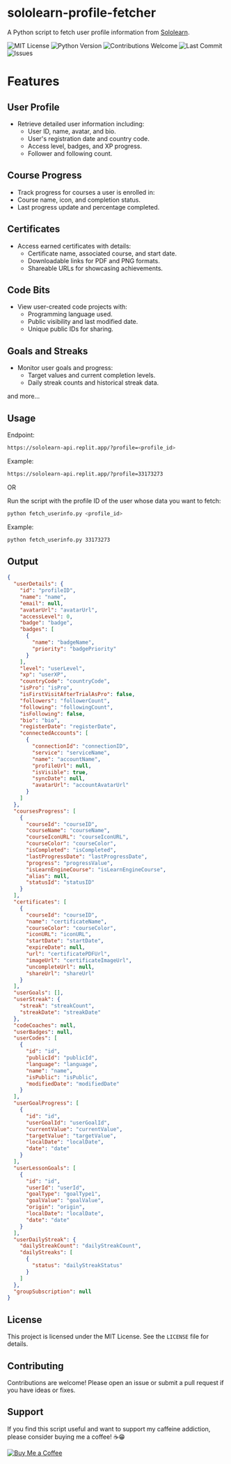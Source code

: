 # sololearn-profile-fetcher
A Python script to fetch user profile information from [Sololearn](https://www.sololearn.com).

![MIT License](https://img.shields.io/badge/license-MIT-green)
![Python Version](https://img.shields.io/badge/python-3.6%2B-blue)
![Contributions Welcome](https://img.shields.io/badge/contributions-welcome-brightgreen)
![Last Commit](https://img.shields.io/github/last-commit/ryanlibs/sololearn-profile-fetcher)
![Issues](https://img.shields.io/github/issues/ryanlibs/sololearn-profile-fetcher)

# Features

## User Profile
- Retrieve detailed user information including:
  - User ID, name, avatar, and bio.
  - User's registration date and country code.
  - Access level, badges, and XP progress.
  - Follower and following count.

## Course Progress
 - Track progress for courses a user is enrolled in:
  - Course name, icon, and completion status.
  - Last progress update and percentage completed.

## Certificates
- Access earned certificates with details:
  - Certificate name, associated course, and start date.
  - Downloadable links for PDF and PNG formats.
  - Shareable URLs for showcasing achievements.

## Code Bits
- View user-created code projects with:
  - Programming language used.
  - Public visibility and last modified date.
  - Unique public IDs for sharing.

## Goals and Streaks
- Monitor user goals and progress:
  - Target values and current completion levels.
  - Daily streak counts and historical streak data.

and more...

## Usage
Endpoint:
```sh
https://sololearn-api.replit.app/?profile=<profile_id>
```
Example:
```sh
https://sololearn-api.replit.app/?profile=33173273
```

OR

Run the script with the profile ID of the user whose data you want to fetch:

```bash
python fetch_userinfo.py <profile_id>
```

Example:

```bash
python fetch_userinfo.py 33173273
```

## Output 

```json
{
  "userDetails": {
    "id": "profileID",
    "name": "name",
    "email": null,
    "avatarUrl": "avatarUrl",
    "accessLevel": 0,
    "badge": "badge",
    "badges": [
      {
        "name": "badgeName",
        "priority": "badgePriority"
      }
    ],
    "level": "userLevel",
    "xp": "userXP",
    "countryCode": "countryCode",
    "isPro": "isPro",
    "isFirstVisitAfterTrialAsPro": false,
    "followers": "followerCount",
    "following": "followingCount",
    "isFollowing": false,
    "bio": "bio",
    "registerDate": "registerDate",
    "connectedAccounts": [
      {
        "connectionId": "connectionID",
        "service": "serviceName",
        "name": "accountName",
        "profileUrl": null,
        "isVisible": true,
        "syncDate": null,
        "avatarUrl": "accountAvatarUrl"
      }
    ]
  },
  "coursesProgress": [
    {
      "courseId": "courseID",
      "courseName": "courseName",
      "courseIconURL": "courseIconURL",
      "courseColor": "courseColor",
      "isCompleted": "isCompleted",
      "lastProgressDate": "lastProgressDate",
      "progress": "progressValue",
      "isLearnEngineCourse": "isLearnEngineCourse",
      "alias": null,
      "statusId": "statusID"
    }
  ],
  "certificates": [
    {
      "courseId": "courseID",
      "name": "certificateName",
      "courseColor": "courseColor",
      "iconURL": "iconURL",
      "startDate": "startDate",
      "expireDate": null,
      "url": "certificatePDFUrl",
      "imageUrl": "certificateImageUrl",
      "uncompleteUrl": null,
      "shareUrl": "shareUrl"
    }
  ],
  "userGoals": [],
  "userStreak": {
    "streak": "streakCount",
    "streakDate": "streakDate"
  },
  "codeCoaches": null,
  "userBadges": null,
  "userCodes": [
    {
      "id": "id",
      "publicId": "publicId",
      "language": "language",
      "name": "name",
      "isPublic": "isPublic",
      "modifiedDate": "modifiedDate"
    }
  ],
  "userGoalProgress": [
    {
      "id": "id",
      "userGoalId": "userGoalId",
      "currentValue": "currentValue",
      "targetValue": "targetValue",
      "localDate": "localDate",
      "date": "date"
    }
  ],
  "userLessonGoals": [
    {
      "id": "id",
      "userId": "userId",
      "goalType": "goalType1",
      "goalValue": "goalValue",
      "origin": "origin",
      "localDate": "localDate",
      "date": "date"
    }
  ],
  "userDailyStreak": {
    "dailyStreakCount": "dailyStreakCount",
    "dailyStreaks": [
      {
        "status": "dailyStreakStatus"
      }
    ]
  },
  "groupSubscription": null
}
```

## License
This project is licensed under the MIT License. See the `LICENSE` file for details.

## Contributing
Contributions are welcome! Please open an issue or submit a pull request if you have ideas or fixes.

## Support

If you find this script useful and want to support my caffeine addiction, please consider buying me a coffee! ☕😁

[![Buy Me a Coffee](https://img.shields.io/badge/Support-Buy%20Me%20a%20Coffee-orange?logo=buymeacoffee)](https://www.buymeacoffee.com/ryanlibs)
